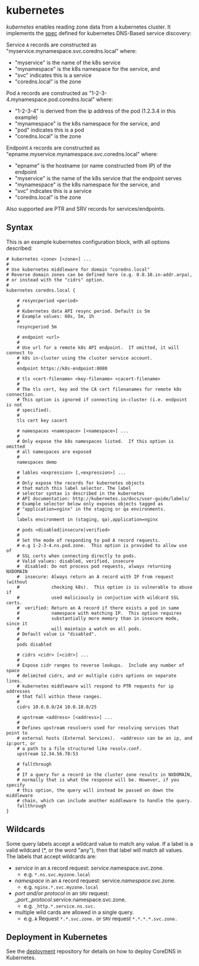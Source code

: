 # kubernetes

*kubernetes* enables reading zone data from a kubernetes cluster.
It implements the [spec](https://github.com/kubernetes/dns/blob/master/docs/specification.md)
defined for kubernetes DNS-Based service discovery:

Service `A` records are constructed as "myservice.mynamespace.svc.coredns.local" where:

* "myservice" is the name of the k8s service
* "mynamespace" is the k8s namespace for the service, and
* "svc" indicates this is a service
* "coredns.local" is the zone

Pod `A` records are constructed as "1-2-3-4.mynamespace.pod.coredns.local" where:

* "1-2-3-4" is derived from the ip address of the pod (1.2.3.4 in this example)
* "mynamespace" is the k8s namespace for the service, and
* "pod" indicates this is a pod
* "coredns.local" is the zone

Endpoint `A` records are constructed as "epname.myservice.mynamespace.svc.coredns.local" where:

* "epname" is the hostname (or name constructed from IP) of the endpoint
* "myservice" is the name of the k8s service that the endpoint serves
* "mynamespace" is the k8s namespace for the service, and
* "svc" indicates this is a service
* "coredns.local" is the zone

Also supported are PTR and SRV records for services/endpoints.

## Syntax

This is an example kubernetes configuration block, with all options described:

```
# kubernetes <zone> [<zone>] ...
#
# Use kubernetes middleware for domain "coredns.local"
# Reverse domain zones can be defined here (e.g. 0.0.10.in-addr.arpa),
# or instead with the "cidrs" option.
#
kubernetes coredns.local {

	# resyncperiod <period>
	#
	# Kubernetes data API resync period. Default is 5m
	# Example values: 60s, 5m, 1h
	#
	resyncperiod 5m

	# endpoint <url>
	#
	# Use url for a remote k8s API endpoint.  If omitted, it will connect to
	# k8s in-cluster using the cluster service account.
	#
	endpoint https://k8s-endpoint:8080

	# tls <cert-filename> <key-filename> <cacert-filename>
	#
	# The tls cert, key and the CA cert filenanames for remote k8s connection.
	# This option is ignored if connecting in-cluster (i.e. endpoint is not
	# specified).
	#
	tls cert key cacert

	# namespaces <namespace> [<namespace>] ...
	#
	# Only expose the k8s namespaces listed.  If this option is omitted
	# all namespaces are exposed
	#
	namespaces demo

	# lables <expression> [,<expression>] ...
	#
	# Only expose the records for kubernetes objects
	# that match this label selector. The label
	# selector syntax is described in the kubernetes
	# API documentation: http://kubernetes.io/docs/user-guide/labels/
	# Example selector below only exposes objects tagged as
	# "application=nginx" in the staging or qa environments.
	#
	labels environment in (staging, qa),application=nginx

	# pods <disabled|insecure|verified>
	#
	# Set the mode of responding to pod A record requests.
	# e.g 1-2-3-4.ns.pod.zone.  This option is provided to allow use of
	# SSL certs when connecting directly to pods.
	# Valid values: disabled, verified, insecure
	#  disabled: Do not process pod requests, always returning NXDOMAIN
	#  insecure: Always return an A record with IP from request (without
	#            checking k8s).  This option is is vulnerable to abuse if
	#            used maliciously in conjuction with wildcard SSL certs.
	#  verified: Return an A record if there exists a pod in same
	#            namespace with matching IP.  This option requires
	#            substantially more memory than in insecure mode, since it
	#            will maintain a watch on all pods.
	# Default value is "disabled".
	#
	pods disabled

	# cidrs <cidr> [<cidr>] ...
	#
	# Expose cidr ranges to reverse lookups.  Include any number of space
	# delimited cidrs, and or multiple cidrs options on separate lines.
	# kubernetes middleware will respond to PTR requests for ip addresses
	# that fall within these ranges.
	#
	cidrs 10.0.0.0/24 10.0.10.0/25

	# upstream <address> [<address>] ...
	#
	# Defines upstream resolvers used for resolving services that point to
	# external hosts (External Services).  <address> can be an ip, and ip:port, or
	# a path to a file structured like resolv.conf.
	upstream 12.34.56.78:53
	
	# fallthrough
	#
	# If a query for a record in the cluster zone results in NXDOMAIN,
	# normally that is what the response will be. However, if you specify
	# this option, the query will instead be passed on down the middleware
	# chain, which can include another middleware to handle the query.
	fallthrough
}

```

## Wildcards

Some query labels accept a wildcard value to match any value.
If a label is a valid wildcard (\*, or the word "any"), then that label will match
all values.  The labels that accept wildcards are:
* _service_ in an `A` record request: _service_.namespace.svc.zone.
   * e.g. `*.ns.svc.myzone.local`
* _namespace_ in an `A` record request: service._namespace_.svc.zone.
   * e.g. `nginx.*.svc.myzone.local`
* _port and/or protocol_ in an `SRV` request: __port_.__protocol_.service.namespace.svc.zone.
   * e.g. `_http.*.service.ns.svc.`
* multiple wild cards are allowed in a single query.
   * e.g. `A` Request `*.*.svc.zone.` or `SRV` request `*.*.*.*.svc.zone.`

## Deployment in Kubernetes

See the [deployment](https://github.com/coredns/deployment) repository for details on how
to deploy CoreDNS in Kubernetes.
